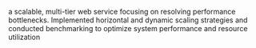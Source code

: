 a scalable, multi-tier web service focusing on resolving performance bottlenecks. Implemented horizontal and dynamic
scaling strategies and conducted benchmarking to optimize system performance and resource utilization
